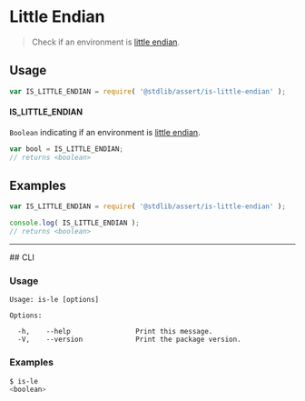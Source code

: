 # Little Endian

> Check if an environment is [little endian][endianness].

<section class="usage">

## Usage

```javascript
var IS_LITTLE_ENDIAN = require( '@stdlib/assert/is-little-endian' );
```

#### IS_LITTLE_ENDIAN

`Boolean` indicating if an environment is [little endian][endianness].

```javascript
var bool = IS_LITTLE_ENDIAN;
// returns <boolean>
```

</section>

<!-- /.usage -->

<section class="examples">

## Examples

```javascript
var IS_LITTLE_ENDIAN = require( '@stdlib/assert/is-little-endian' );

console.log( IS_LITTLE_ENDIAN );
// returns <boolean>
```

</section>

<!-- /.examples -->

* * *

<section class="cli">
## CLI

<section class="usage">

### Usage

```text
Usage: is-le [options]

Options:

  -h,    --help                Print this message.
  -V,    --version             Print the package version.
```

</section>

<!-- /.usage -->

<section class="examples">

### Examples

```bash
$ is-le
<boolean>
```

</section>

<!-- /.examples -->

</section>

<!-- /.cli -->

<section class="links">

[endianness]: http://en.wikipedia.org/wiki/Endianness

</section>

<!-- /.links -->
